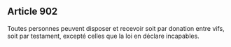 Article 902
----
Toutes personnes peuvent disposer et recevoir soit par donation entre vifs, soit
par testament, excepté celles que la loi en déclare incapables.
